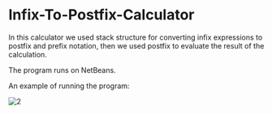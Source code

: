 # Infix-To-Postfix-Calculator
In this calculator we used stack structure for converting infix expressions to postfix and prefix notation, then we used postfix to evaluate the result of the calculation.

The program runs on NetBeans.

An example of running the program:


![2](https://user-images.githubusercontent.com/45950266/153171005-26e6bc8f-851e-4f54-b82d-ca7168a02ca6.png)

